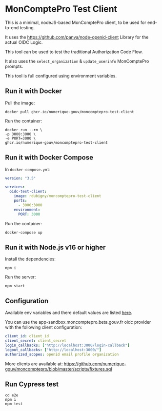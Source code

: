 # MonComptePro Test Client

This is a minimal, nodeJS-based MonComptePro client, to be used for end-to-end testing.

It uses the https://github.com/panva/node-openid-client Library for the actual OIDC Logic.

This tool can be used to test the traditional Authorization Code Flow.

It also uses the `select_organization` & `update_userinfo` MonComptePro prompts.

This tool is full configured using environment variables.

## Run it with Docker

Pull the image:

```
docker pull ghcr.io/numerique-gouv/moncomptepro-test-client
```

Run the container:

```
docker run --rm \
-p 3000:3000 \
-e PORT=3000 \
ghcr.io/numerique-gouv/moncomptepro-test-client
```

## Run it with Docker Compose

In `docker-compose.yml`:

```yaml
version: "3.5"

services:
  oidc-test-client:
    image: rdubigny/moncomptepro-test-client
    ports:
      - 3000:3000
    environment:
      PORT: 3000
```

Run the container:

```
docker-compose up
```

## Run it with Node.js v16 or higher

Install the dependencies:

```
npm i
```

Run the server:

```
npm start
```

## Configuration

Available env variables and there default values are listed [here](.env).

You can use the app-sandbox.moncomptepro.beta.gouv.fr oidc provider with the following client configuration:

```yaml
client_id: client_id
client_secret: client_secret
login_callbacks: ["http://localhost:3000/login-callback"]
logout_callbacks: ["http://localhost:3000/"]
authorized_scopes: openid email profile organization
```

More clients are available at: https://github.com/numerique-gouv/moncomptepro/blob/master/scripts/fixtures.sql

## Run Cypress test

```
cd e2e
npm i
npm test
```
